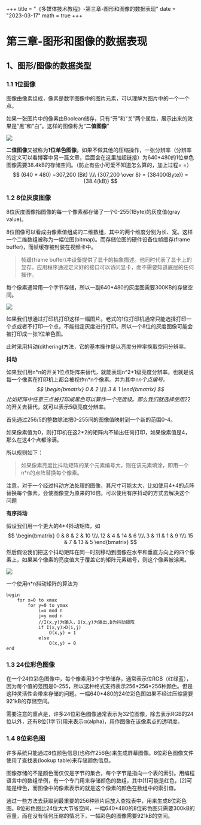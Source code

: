 +++
title = "《多媒体技术教程》-第三章-图形和图像的数据表现"
date = "2023-03-17"
math = true
+++

# 第三章-图形和图像的数据表现

## 1、图形/图像的数据类型

### 1.1 1位图像

图像由像素组成，像素是数字图像中的图片元素，可以理解为图片中的一个一个点。

如果一张图片中的像素由Boolean储存，只有“开”和“关”两个属性，展示出来的效果是“黑”和“白”。这样的图像称为“**二值图像**”

![](/images/media/3_1.png)

**二值图像**又被称为**1位单色图像**。如果不做其他的压缩操作，一张分辨率（分辨率的定义可以看博客中另一篇文章，后面会在这里加超链接）为640*480的1位单色图像需要38.4kB的存储空间。（防止有些小可爱不知道怎么算的，加上过程= =）
$$
(640 * 480) =307,200 (Bit) \\\\ {307,200 \over 8} = {38400(Byte)} ={38.4(kB)}
$$

### 1.2 8位灰度图像

8位灰度图像指图像的每一个像素都存储了一个0-255(1Byte)的灰度值(gray value)。

8位图像可以看成由像素值组成的二维数组，其中的两个维度分别为长、宽。这样一个二维数组被称为一幅位图(bitmap)。而存储位图的硬件设备位帧缓存(frame buffer)，而帧缓存被封装在视频卡中。

> 帧缓(frame buffer)冲设备提供了显卡的抽象描述。他同时代表了显卡上的显存，应用程序通过定义好的接口可以访问显卡，而不需要知道底层的任何操作。

每个像素通常用一个字节存储，所以一副640*480的灰度图需要300KB的存储空间。

![](/images/media/3_2.png)

如果我们想通过打印机打印这样一幅图片。老式的1位打印机通常只能选择打印一个点或者不打印一个点，不能指定灰度进行打印。所以一个8位的灰度图像可能会被打印成一张1位单色图。

此时采用抖动(dithering)方法，它的基本操作是以亮度分辨率换取空间分辨率。

**抖动**

如果我们用n\*n的开关1位点矩阵来替代，就能表现n^2+1级亮度分辨率。也就是说每一个像素在打印机上都会被视作n\*n个像素。并为其中n*n个点编号。
$$
\begin{bmatrix}
0 & 2 \\\\
3 & 1
\end{bmatrix}
$$
比如矩阵中任意三点被打印成黑色可以算作一个亮度级。那么我们就选择使用2*2的开关去替代，就可以表示5级亮度分辨率。

首先通过256/5的整数除法把0-255间的图像值映射到一个新的范围0-4。

如果像素值为0，则打印机在这2*2的矩阵内不输出任何打印，如果像素值是4，那么在这4个点都涂满。

所以规则如下：

> 如果像素亮度比抖动矩阵的某个元素编号大，则在该元素填涂，即用一个n*n的点阵替换每个像素。

注意，对于一个经过抖动方法处理的图像，其尺寸可能太大，比如使用4*4的点阵替换每个像素，会使图像变为原来的16倍。可以使用有序抖动的方式去解决这个问题

**有序抖动**

假设我们用一个更大的4*4抖动矩阵，如
$$
\begin{bmatrix}
0 & 8 & 2 & 10 \\\\
12 & 4 & 14 & 6 \\\\
3 & 11 & 1 & 9 \\\\
15 & 7 & 13 & 5
\end{bmatrix}
$$
然后假设我们把这个抖动矩阵在同一时刻移动到图像在水平和垂直方向上的四个像素上，如果某个像素的亮度值大于覆盖它的矩阵元素编号，则这个像素被涂黑。

![](/images/media/3_3.png)

一个使用n*n抖动矩阵的算法为

```
begin
	for x=0 to xmax
		for y=0 to ymax
			i=x mod n
			j=y mod n
			//I(x,y)为输入，O(x,y)为输出,D为抖动矩阵
			if I(x,y)>D(i,j)
				O(x,y) = 1
			else
				O(x,y) = 0
end
```

### 1.3 24位彩色图像

在一个24位彩色图像中，每个像素用3个字节储存，通常表示位RGB（红绿蓝），因为每个值的范围是0-255，所以这种格式支持表示256\*256\*256种颜色。但是这种灵活性会带来存储的问题。一幅640*480的24位彩色图如果不经过压缩需要921kB的存储空间。

需要注意的重点是，许多24位彩色图像通常表示为32位图像，除去表示RGB的24位以外，还有8位(1字节)用来表示α(alpha)，用作图像在该像素点的透明度。

### 1.4 8位彩色图

许多系统只能通过8位颜色信息(也称作256色)来生成屏幕图像。8位彩色图像文件使用了查找表(lookup table)来存储颜色信息。

图像存储的不是颜色而仅仅是字节的集合，每个字节是指向一个表的索引。用编程语言中的数组举例，有一个专门用来存储颜色的数组，其中[1]可能是红色，[2]可能是绿色，而图像中的像素表示的就是这个像素的颜色在数组中的索引值。

通过一些方法去获取到最重要的256种照片后放入查找表中，用来生成8位彩色图。8位彩色图比24位大大节省空间，一幅640*480的8位彩色图只需要300kB的容量，而在没有任何压缩的情况下，一幅彩色的图像需要921kB的空间。

